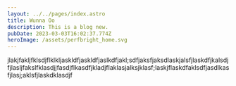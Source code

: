 ```yaml
---
layout: ../../pages/index.astro
title: Wunna Oo
description: This is a blog new.
pubDate: 2023-03-03T16:02:37.774Z
heroImage: /assets/perfbright_home.svg
---
```

j﻿lakjfakljfklsdjflklkljaskldfjaskldfjaslkdfjakl;sdfjaksfjaksdlaskjalsfjlaskdfjkalsdjfjlasljfakslfklasdjjfasdjflkasdfjkladjflaklasjalksjklasf;laskjflaskdfaklsdfjasdlkasfjlasj;aklsfjlaskdklasdjf